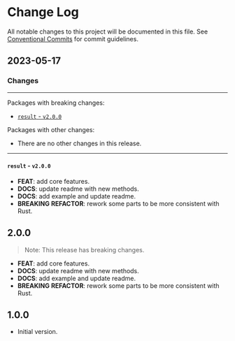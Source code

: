 # Change Log

All notable changes to this project will be documented in this file.
See [Conventional Commits](https://conventionalcommits.org) for commit guidelines.

## 2023-05-17

### Changes

---

Packages with breaking changes:

 - [`result` - `v2.0.0`](#result---v200)

Packages with other changes:

 - There are no other changes in this release.

---

#### `result` - `v2.0.0`

 - **FEAT**: add core features.
 - **DOCS**: update readme with new methods.
 - **DOCS**: add example and update readme.
 - **BREAKING** **REFACTOR**: rework some parts to be more consistent with Rust.

## 2.0.0

> Note: This release has breaking changes.

 - **FEAT**: add core features.
 - **DOCS**: update readme with new methods.
 - **DOCS**: add example and update readme.
 - **BREAKING** **REFACTOR**: rework some parts to be more consistent with Rust.

## 1.0.0

- Initial version.
